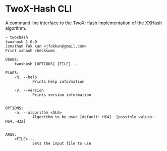 # TwoX-Hash CLI

A command line interface to the [TwoX-Hash](https://github.com/shepmaster/twox-hash) implementation of the XXHash algorithm.

```
~ twoxhash
twoxhash 1.0.0
Jonathan Fok kan <jfokkan@gmail.com>
Print xxhash checksums

USAGE:
    twoxhash [OPTIONS] [FILE]...

FLAGS:
    -h, --help
            Prints help information

    -V, --version
            Prints version information


OPTIONS:
    -a, --algorithm <ALG>
            Algorithm to be used [default: H64]  [possible values: H64, H32]


ARGS:
    <FILE>...
            Sets the input file to use
```
